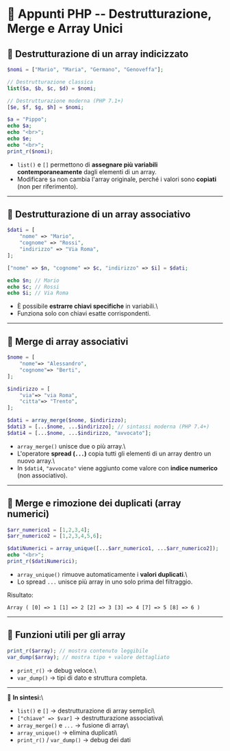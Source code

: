 # 📘 Appunti PHP -- Destrutturazione, Merge e Array Unici

## 🔹 Destrutturazione di un array indicizzato

``` php
$nomi = ["Mario", "Maria", "Germano", "Genoveffa"];

// Destrutturazione classica
list($a, $b, $c, $d) = $nomi;

// Destrutturazione moderna (PHP 7.1+)
[$e, $f, $g, $h] = $nomi;

$a = "Pippo";
echo $a;
echo "<br>";
echo $e;
echo "<br>";
print_r($nomi);
```

-   `list()` e `[]` permettono di **assegnare più variabili
    contemporaneamente** dagli elementi di un array.
-   Modificare `$a` non cambia l'array originale, perché i valori sono
    **copiati** (non per riferimento).

------------------------------------------------------------------------

## 🔹 Destrutturazione di un array associativo

``` php
$dati = [
    "nome" => "Mario",
    "cognome" => "Rossi",
    "indirizzo" => "Via Roma",
];

["nome" => $n, "cognome" => $c, "indirizzo" => $i] = $dati;

echo $n; // Mario
echo $c; // Rossi
echo $i; // Via Roma
```

-   È possibile **estrarre chiavi specifiche** in variabili.\
-   Funziona solo con chiavi esatte corrispondenti.

------------------------------------------------------------------------

## 🔹 Merge di array associativi

``` php
$nome = [
    "nome"=> "Alessandro",
    "cognome"=> "Berti",
];

$indirizzo = [
    "via"=> "via Roma",
    "citta"=> "Trento",
];

$dati = array_merge($nome, $indirizzo);
$dati3 = [...$nome, ...$indirizzo]; // sintassi moderna (PHP 7.4+)
$dati4 = [...$nome, ...$indirizzo, "avvocato"];
```

-   `array_merge()` unisce due o più array.\
-   L'operatore **spread (`...`)** copia tutti gli elementi di un array
    dentro un nuovo array.\
-   In `$dati4`, `"avvocato"` viene aggiunto come valore con **indice
    numerico** (non associativo).

------------------------------------------------------------------------

## 🔹 Merge e rimozione dei duplicati (array numerici)

``` php
$arr_numerico1 = [1,2,3,4];
$arr_numerico2 = [1,2,3,4,5,6];

$datiNumerici = array_unique([...$arr_numerico1, ...$arr_numerico2]);
echo "<br>";
print_r($datiNumerici);
```

-   `array_unique()` rimuove automaticamente i **valori duplicati**.\
-   Lo spread `...` unisce più array in uno solo prima del filtraggio.

Risultato:

    Array ( [0] => 1 [1] => 2 [2] => 3 [3] => 4 [7] => 5 [8] => 6 )

------------------------------------------------------------------------

## 🔹 Funzioni utili per gli array

``` php
print_r($array); // mostra contenuto leggibile
var_dump($array); // mostra tipo + valore dettagliato
```

-   `print_r()` → debug veloce.\
-   `var_dump()` → tipi di dato e struttura completa.

------------------------------------------------------------------------

📌 **In sintesi:**\
- `list()` e `[]` → destrutturazione di array semplici\
- `["chiave" => $var]` → destrutturazione associativa\
- `array_merge()` e `...` → fusione di array\
- `array_unique()` → elimina duplicati\
- `print_r()` / `var_dump()` → debug dei dati
